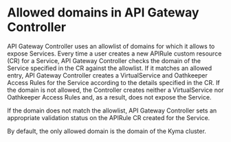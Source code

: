# Allowed domains in API Gateway Controller

API Gateway Controller uses an allowlist of domains for which it allows to expose Services. Every time a user creates a new APIRule custom resource (CR) for a Service, API Gateway Controller checks the domain of the Service specified in the CR against the allowlist. If it matches an allowed entry, API Gateway Controller creates a VirtualService and Oathkeeper Access Rules for the Service according to the details specified in the CR. If the domain is not allowed, the Controller creates neither a VirtualService nor Oathkeeper Access Rules and, as a result, does not expose the Service.

If the domain does not match the allowlist, API Gateway Controller sets an appropriate validation status on the APIRule CR created for the Service.

By default, the only allowed domain is the domain of the Kyma cluster.
